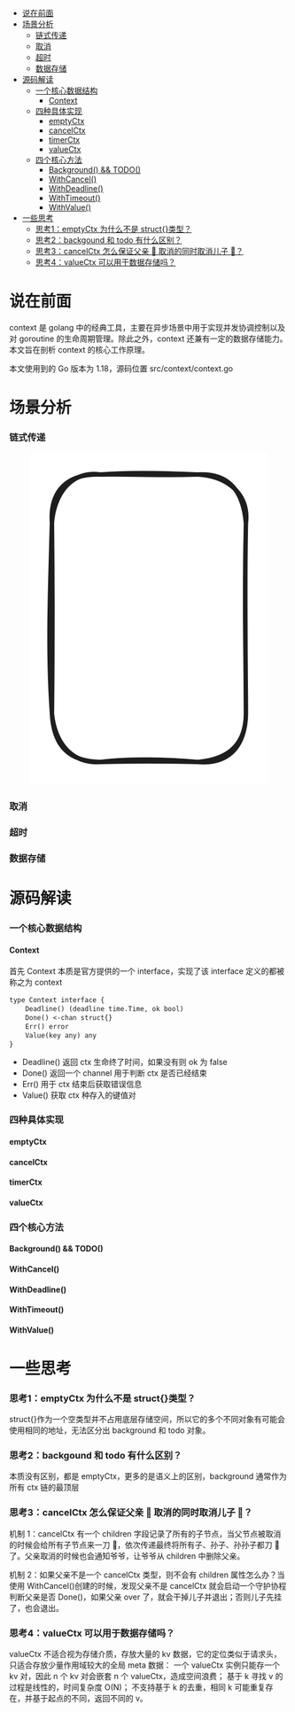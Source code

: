 - [说在前面](#说在前面)
- [场景分析](#场景分析)
    - [链式传递](#链式传递)
    - [取消](#取消)
    - [超时](#超时)
    - [数据存储](#数据存储)
- [源码解读](#源码解读)
    - [一个核心数据结构](#一个核心数据结构)
      - [Context](#context)
    - [四种具体实现](#四种具体实现)
      - [emptyCtx](#emptyctx)
      - [cancelCtx](#cancelctx)
      - [timerCtx](#timerctx)
      - [valueCtx](#valuectx)
    - [四个核心方法](#四个核心方法)
      - [Background() \&\& TODO()](#background--todo)
      - [WithCancel()](#withcancel)
      - [WithDeadline()](#withdeadline)
      - [WithTimeout()](#withtimeout)
      - [WithValue()](#withvalue)
- [一些思考](#一些思考)
    - [思考1：emptyCtx 为什么不是 struct{}类型？](#思考1emptyctx-为什么不是-struct类型)
    - [思考2：backgound 和 todo 有什么区别？](#思考2backgound-和-todo-有什么区别)
    - [思考3：cancelCtx 怎么保证父亲 👨 取消的同时取消儿子 👦？](#思考3cancelctx-怎么保证父亲--取消的同时取消儿子-)
    - [思考4：valueCtx 可以用于数据存储吗？](#思考4valuectx-可以用于数据存储吗)

# 说在前面

context 是 golang 中的经典工具，主要在异步场景中用于实现并发协调控制以及对 goroutine 的生命周期管理。除此之外，context 还兼有一定的数据存储能力。本文旨在剖析 context 的核心工作原理。

本文使用到的 Go 版本为 1.18，源码位置 src/context/context.go

# 场景分析

### 链式传递
<div align="center">
  <img src="../excalidraw/Golang/context/ctx-link.svg" />
</div>

### 取消

### 超时

### 数据存储

# 源码解读

### 一个核心数据结构

#### Context

首先 Context 本质是官方提供的一个 interface，实现了该 interface 定义的都被称之为 context

```golang
type Context interface {
	Deadline() (deadline time.Time, ok bool)
	Done() <-chan struct{}
	Err() error
	Value(key any) any
}
```

- Deadline() 返回 ctx 生命终了时间，如果没有则 ok 为 false
- Done() 返回一个 channel 用于判断 ctx 是否已经结束
- Err() 用于 ctx 结束后获取错误信息
- Value() 获取 ctx 种存入的键值对

### 四种具体实现

#### emptyCtx

#### cancelCtx

#### timerCtx

#### valueCtx

### 四个核心方法

#### Background() && TODO()

#### WithCancel()

#### WithDeadline()

#### WithTimeout()

#### WithValue()

# 一些思考

### 思考1：emptyCtx 为什么不是 struct{}类型？

struct{}作为一个空类型并不占用底层存储空间，所以它的多个不同对象有可能会使用相同的地址，无法区分出 background 和 todo 对象。

### 思考2：backgound 和 todo 有什么区别？

本质没有区别，都是 emptyCtx，更多的是语义上的区别，background 通常作为所有 ctx 链的最顶层

### 思考3：cancelCtx 怎么保证父亲 👨 取消的同时取消儿子 👦？

机制 1：cancelCtx 有一个 children 字段记录了所有的子节点，当父节点被取消的时候会给所有子节点来一刀 🔪，依次传递最终将所有子、孙子、孙孙子都刀 🔪 了。父亲取消的时候也会通知爷爷，让爷爷从 children 中删除父亲。

机制 2：如果父亲不是一个 cancelCtx 类型，则不会有 children 属性怎么办？当使用 WithCancel()创建的时候，发现父亲不是 cancelCtx 就会启动一个守护协程判断父亲是否 Done()，如果父亲 over 了，就会干掉儿子并退出；否则儿子先挂了，也会退出。

### 思考4：valueCtx 可以用于数据存储吗？

valueCtx 不适合视为存储介质，存放大量的 kv 数据，它的定位类似于请求头，只适合存放少量作用域较大的全局 meta 数据：
一个 valueCtx 实例只能存一个 kv 对，因此 n 个 kv 对会嵌套 n 个 valueCtx，造成空间浪费；
基于 k 寻找 v 的过程是线性的，时间复杂度 O(N)；
不支持基于 k 的去重，相同 k 可能重复存在，并基于起点的不同，返回不同的 v。
